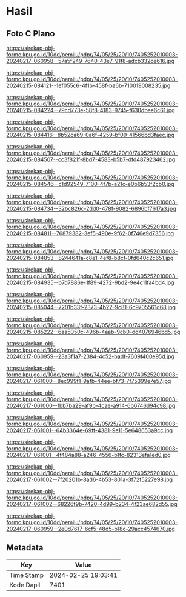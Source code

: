 # Hasil

## Foto C Plano

https://sirekap-obj-formc.kpu.go.id/10dd/pemilu/pdpr/74/05/25/20/10/7405252010003-20240217-060958--57a5f249-7640-43e7-91f8-adcb332ce616.jpg

https://sirekap-obj-formc.kpu.go.id/10dd/pemilu/pdpr/74/05/25/20/10/7405252010003-20240215-084121--1ef055c6-4f1b-458f-ba6b-710019008235.jpg

https://sirekap-obj-formc.kpu.go.id/10dd/pemilu/pdpr/74/05/25/20/10/7405252010003-20240215-084224--79cd773e-58f8-4183-9745-f630dbee6c61.jpg

https://sirekap-obj-formc.kpu.go.id/10dd/pemilu/pdpr/74/05/25/20/10/7405252010003-20240215-084416--8b52ca69-0a6f-4259-bf09-41566bd3faec.jpg

https://sirekap-obj-formc.kpu.go.id/10dd/pemilu/pdpr/74/05/25/20/10/7405252010003-20240215-084507--cc3f821f-8bd7-4583-b5b7-dfd487923462.jpg

https://sirekap-obj-formc.kpu.go.id/10dd/pemilu/pdpr/74/05/25/20/10/7405252010003-20240215-084546--c1d92549-7100-4f7b-a21c-e0b6b53f2cb0.jpg

https://sirekap-obj-formc.kpu.go.id/10dd/pemilu/pdpr/74/05/25/20/10/7405252010003-20240215-084734--32bc826c-2dd0-478f-9082-6896bf7617a3.jpg

https://sirekap-obj-formc.kpu.go.id/10dd/pemilu/pdpr/74/05/25/20/10/7405252010003-20240215-084811--76879382-3ef5-490e-9f62-0f746e9d7356.jpg

https://sirekap-obj-formc.kpu.go.id/10dd/pemilu/pdpr/74/05/25/20/10/7405252010003-20240215-084853--8244641a-c8e1-4ef8-b8cf-0fd640c2c651.jpg

https://sirekap-obj-formc.kpu.go.id/10dd/pemilu/pdpr/74/05/25/20/10/7405252010003-20240215-084935--b7d7886e-1f89-4272-9bd2-9e4c11fa4bd4.jpg

https://sirekap-obj-formc.kpu.go.id/10dd/pemilu/pdpr/74/05/25/20/10/7405252010003-20240215-085044--7201b33f-2373-4b22-9c81-6c9705561d68.jpg

https://sirekap-obj-formc.kpu.go.id/10dd/pemilu/pdpr/74/05/25/20/10/7405252010003-20240215-085222--6aa5050c-496b-4aab-9cb0-dd4076946bd5.jpg

https://sirekap-obj-formc.kpu.go.id/10dd/pemilu/pdpr/74/05/25/20/10/7405252010003-20240217-060959--23a3f1a7-2384-4c52-badf-7609f400e95d.jpg

https://sirekap-obj-formc.kpu.go.id/10dd/pemilu/pdpr/74/05/25/20/10/7405252010003-20240217-061000--8ec999f1-9afb-44ee-bf73-7f75399e7e57.jpg

https://sirekap-obj-formc.kpu.go.id/10dd/pemilu/pdpr/74/05/25/20/10/7405252010003-20240217-061000--fbb7ba29-af9b-4cae-a914-6b6746d94c98.jpg

https://sirekap-obj-formc.kpu.go.id/10dd/pemilu/pdpr/74/05/25/20/10/7405252010003-20240217-061001--64b3364e-69ff-4381-9e11-5e648653a9cc.jpg

https://sirekap-obj-formc.kpu.go.id/10dd/pemilu/pdpr/74/05/25/20/10/7405252010003-20240217-061001--4f484a88-a246-4556-b1fc-82313efa1ed0.jpg

https://sirekap-obj-formc.kpu.go.id/10dd/pemilu/pdpr/74/05/25/20/10/7405252010003-20240217-061002--7f20201b-8ad6-4b53-801a-3f72f5227e98.jpg

https://sirekap-obj-formc.kpu.go.id/10dd/pemilu/pdpr/74/05/25/20/10/7405252010003-20240217-061002--68226f9b-7420-4d99-b234-4f23ae682d55.jpg

https://sirekap-obj-formc.kpu.go.id/10dd/pemilu/pdpr/74/05/25/20/10/7405252010003-20240217-060959--2e0d7617-6cf5-48d5-b18c-29acc4574670.jpg


## Metadata

| Key        | Value               |
| ---------- | ------------------- |
| Time Stamp | 2024-02-25 19:03:41 |
| Kode Dapil | 7401                |



